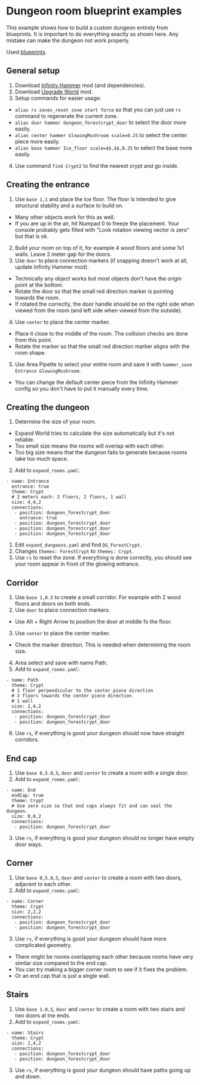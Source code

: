 # Dungeon room blueprint examples

This example shows how to build a custom dungeon entirely from blueprints. It is important to do everything exactly as shown here. Any mistake can make the dungeon not work properly.

Used [blueprints](https://github.com/JereKuusela/valheim-expand_world/blob/main/room_blueprints.zip).

## General setup

1. Download [Infinity Hammer](https://valheim.thunderstore.io/package/JereKuusela/Infinity_Hammer/) mod (and dependencies).
2. Download [Upgrade World](https://valheim.thunderstore.io/package/JereKuusela/Upgrade_World/) mod.
3. Setup commands for easier usage:
 - `alias rs zones_reset zone start force` so that you can just use `rs` command to regenerate the current zone.
 - `alias door hammer dungeon_forestcrypt_door` to select the door more easily.
 - `alias center hammer GlowingMushroom scale=0.25` to select the center piece more easily.
 - `alias base hammer Ice_floor scale=$$,$$,0.25` to select the base more easily.
4. Use command `find Crypt2` to find the nearest crypt and go inside.


## Creating the entrance

1. Use `base 1,1` and place the ice floor. The floor is intended to give structural stability and a surface to build on.
  - Many other objects work for this as well.
  - If you are up in the air, hit Numpad 0 to freeze the placement. Your console probably gets filled with "Look rotation viewing vector is zero" but that is ok.
2. Build your room on top of it, for example 4 wood floors and some 1x1 walls. Leave 2 meter gap for the doors.
3. Use `door` to place connection markers (if snapping doesn't work at all, update Infinity Hammer mod).
  - Technically any object works but most objects don't have the origin point at the bottom.
  - Rotate the door so that the small red direction marker is pointing towards the room.
  - If rotated the correctly, the door handle should be on the right side when viewed from the room (and left side when viewed from the outside).
4. Use `center` to place the center marker.
  - Place it close to the middle of the room. The collision checks are done from this point.
  - Rotate the marker so that the small red direction marker aligns with the room shape.
5. Use Area Pipette to select your entire room and save it with `hammer_save Entrance GlowingMushroom`.
  - You can change the default center piece from the Infinity Hammer config so you don't have to put it manually every time.


## Creating the dungeon

1. Determine the size of your room.
  - Expand World tries to calculate the size automatically but it's not reliable.
  - Too small size means the rooms will overlap with each other.
  - Too big size means that the dungeon fails to generate because rooms take too much space.
2. Add to `expand_rooms.yaml`: 
```
- name: Entrance
  entrance: true
  theme: Crypt
  # 2 meters each: 2 floors, 2 floors, 1 wall
  size: 4,4,2
  connections:
   - position: dungeon_forestcrypt_door
     entrance: true
   - position: dungeon_forestcrypt_door
   - position: dungeon_forestcrypt_door
   - position: dungeon_forestcrypt_door
```

1. Edit `expand_dungeons.yaml` and find `DG_ForestCrypt`.
2. Changes `themes: ForestCrypt` to `themes: Crypt`.
3. Use `rs` to reset the zone. If everything is done correctly, you should see your room appear in front of the glowing entrance.


## Corridor

1. Use `base 1,0.5` to create a small corridor. For example with 2 wood floors and doors on both ends.
2. Use `door` to place connection markers.
  - Use Alt + Right Arrow to position the door at middle fo the floor.
3. Use `center` to place the center marker.
  - Check the marker direction. This is needed when determining the room size.
4. Area select and save with name Path.
5. Add to `expand_rooms.yaml`: 
```
- name: Path
  theme: Crypt
  # 1 floor perpendicular to the center piece direction
  # 2 floors towards the center piece direction
  # 1 wall
  size: 2,4,2
  connections:
   - position: dungeon_forestcrypt_door
   - position: dungeon_forestcrypt_door
```
6. Use `rs`, if everything is good your dungeon should now have straight corridors.


## End cap

1. Use `base 0,5.0,5`, `door` and `center` to create a room with a single door.
2. Add to `expand_rooms.yaml`: 
```
- name: End
  endCap: true
  theme: Crypt
  # Use zero size so that end caps always fit and can seal the dungeon.
  size: 0,0,2
  connections:
   - position: dungeon_forestcrypt_door
```
3. Use `rs`, if everything is good your dungeon should no longer have empty door ways.


## Corner

1. Use `base 0,5.0,5`, `door` and `center` to create a room with two doors, adjacent to each other.
2. Add to `expand_rooms.yaml`: 
```
- name: Corner
  theme: Crypt
  size: 2,2,2
  connections:
   - position: dungeon_forestcrypt_door
   - position: dungeon_forestcrypt_door
```
3. Use `rs`, if everything is good your dungeon should have more complicated geometry.
  - There might be rooms overlapping each other because rooms have very similar size compared to the end cap.
  - You can try making a bigger corner room to see if it fixes the problem.
  - Or an end cap that is just a single wall.


## Stairs

1. Use `base 1.0,5`, `door` and `center` to create a room with two stairs and two doors at tne ends.
2. Add to `expand_rooms.yaml`: 
```
- name: Stairs
  theme: Crypt
  size: 2,4,2
  connections:
   - position: dungeon_forestcrypt_door
   - position: dungeon_forestcrypt_door
```
3. Use `rs`, if everything is good your dungeon should have paths going up and down.

